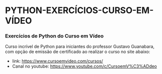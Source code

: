 # PYTHON-EXERCÍCIOS-CURSO-EM-VÍDEO
 
 ### Exercícios de Python do Curso em Vídeo

Curso incrível de Python para iniciantes do professor Gustavo Guanabara,
com opção de emissão de certificado ao realizar o curso no site abaixo:
 * link: https://www.cursoemvideo.com/cursos/
 * Canal no youtube: https://www.youtube.com/c/CursoemV%C3%ADdeo
